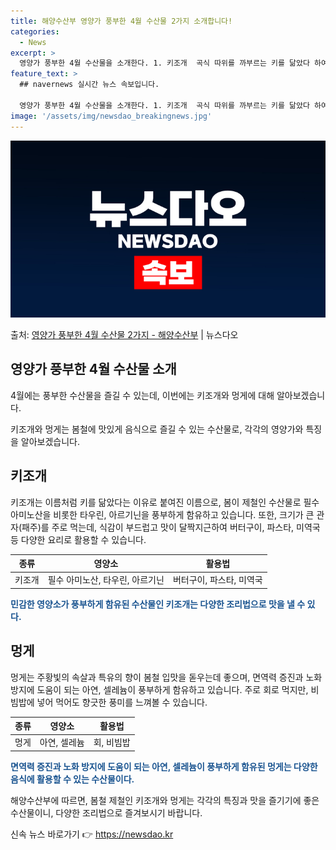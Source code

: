```yaml
---
title: 해양수산부 영양가 풍부한 4월 수산물 2가지 소개합니다!
categories:
  - News
excerpt: >
  영양가 풍부한 4월 수산물을 소개한다. 1. 키조개  곡식 따위를 까부르는 키를 닮았다 하여 붙여진 이름 키…
feature_text: >
  ## navernews 실시간 뉴스 속보입니다.

  영양가 풍부한 4월 수산물을 소개한다. 1. 키조개  곡식 따위를 까부르는 키를 닮았다 하여 붙여진 이름 키…
image: '/assets/img/newsdao_breakingnews.jpg'
---
```


![뉴스다오 속보](/assets/img/newsdao_breakingnews.jpg)

<p>출처: <a href="https://newsdao.kr/3537" rel="dofollow">영양가 풍부한 4월 수산물 2가지 - 해양수산부</a> | 뉴스다오</p>

<h2 data-ke-size="size26">영양가 풍부한 4월 수산물 소개</h2>

4월에는 풍부한 수산물을 즐길 수 있는데, 이번에는 키조개와 멍게에 대해 알아보겠습니다.

<p data-ke-size="size16">키조개와 멍게는 봄철에 맛있게 음식으로 즐길 수 있는 수산물로, 각각의 영양가와 특징을 알아보겠습니다.</p>

<h2 data-ke-size="size24">키조개</h2>

<p data-ke-size="size16">키조개는 이름처럼 키를 닮았다는 이유로 붙여진 이름으로, 봄이 제철인 수산물로 필수 아미노산을 비롯한 타우린, 아르기닌을 풍부하게 함유하고 있습니다. 또한, 크기가 큰 관자(패주)를 주로 먹는데, 식감이 부드럽고 맛이 달짝지근하여 버터구이, 파스타, 미역국 등 다양한 요리로 활용할 수 있습니다.</p>

<table>
<thead>
<tr>
<th style="text-align: center;">종류</th>
<th style="text-align: center;">영양소</th>
<th style="text-align: center;">활용법</th>
</tr>
</thead>
<tbody>
<tr>
<td style="text-align: center;">키조개</td>
<td style="text-align: center;">필수 아미노산, 타우린, 아르기닌</td>
<td style="text-align: center;">버터구이, 파스타, 미역국</td>
</tr>
</tbody>
</table>

<b><span style="color: #1a5490;">민감한 영양소가 풍부하게 함유된 수산물인 키조개는 다양한 조리법으로 맛을 낼 수 있다.</span></b>

<h2 data-ke-size="size24">멍게</h2>

<p data-ke-size="size16">멍게는 주황빛의 속살과 특유의 향이 봄철 입맛을 돋우는데 좋으며, 면역력 증진과 노화 방지에 도움이 되는 아연, 셀레늄이 풍부하게 함유하고 있습니다. 주로 회로 먹지만, 비빔밥에 넣어 먹어도 향긋한 풍미를 느껴볼 수 있습니다.</p>

<table>
<thead>
<tr>
<th style="text-align: center;">종류</th>
<th style="text-align: center;">영양소</th>
<th style="text-align: center;">활용법</th>
</tr>
</thead>
<tbody>
<tr>
<td style="text-align: center;">멍게</td>
<td style="text-align: center;">아연, 셀레늄</td>
<td style="text-align: center;">회, 비빔밥</td>
</tr>
</tbody>
</table>

<b><span style="color: #1a5490;">면역력 증진과 노화 방지에 도움이 되는 아연, 셀레늄이 풍부하게 함유된 멍게는 다양한 음식에 활용할 수 있는 수산물이다.</span></b>

해양수산부에 따르면, 봄철 제철인 키조개와 멍게는 각각의 특징과 맛을 즐기기에 좋은 수산물이니, 다양한 조리법으로 즐겨보시기 바랍니다. 

신속 뉴스 바로가기 👉 <a href="https://newsdao.kr" rel="dofollow">https://newsdao.kr</a>


